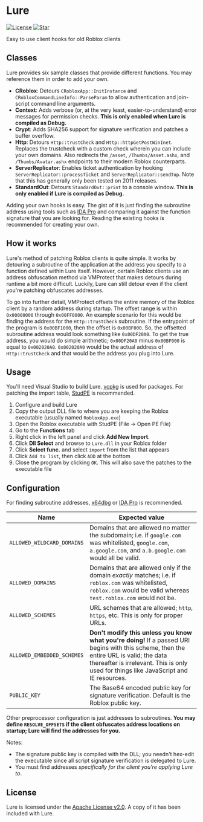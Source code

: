 # Lure
[![License](https://img.shields.io/github/license/lrre-foss/lure)](https://github.com/lrre-foss/lure/blob/trunk/LICENSE)
[![Star](https://img.shields.io/github/stars/lrre-foss/lure?style=social)](https://github.com/lrre-foss/lure/stargazers)

Easy to use client hooks for old Roblox clients

## Classes
Lure provides six sample classes that provide different functions. You may reference them in order to add your own.

- **CRoblox**: Detours `CRobloxApp::InitInstance` and `CRobloxCommandLineInfo::ParseParam` to allow authentication and join-script command line arguments.
- **Context**: Adds verbose (or, at the very least, easier-to-understand) error messages for permission checks. **This is only enabled when Lure is compiled as Debug.**
- **Crypt**: Adds SHA256 support for signature verification and patches a buffer overflow.
- **Http**: Detours `Http::trustCheck` and `Http::httpGetPostWinInet`. Replaces the trustcheck with a custom check wherein you can include your own domains. Also redirects the `/asset`, `/Thumbs/Asset.ashx`, and `/Thumbs/Avatar.ashx` endpoints to their modern Roblox counterparts.
- **ServerReplicator**: Enables ticket authentication by hooking `ServerReplicator::processTicket` and `ServerReplicator::sendTop`. Note that this has generally only been tested on 2011 releases.
- **StandardOut**: Detours `StandardOut::print` to a console window. **This is only enabled if Lure is compiled as Debug.**

Adding your own hooks is easy. The gist of it is just finding the subroutine address using tools such as [IDA Pro](https://hex-rays.com/ida-pro/) and comparing it against the function signature that you are looking for. Reading the existing hooks is recommended for creating your own.

## How it works
Lure's method of patching Roblox clients is quite simple. It works by detouring a subroutine of the application at the address you specify to a function defined within Lure itself. However, certain Roblox clients use an address obfuscation method via VMProtect that makes detours during runtime a bit more difficult. Luckily, Lure can still detour even if the client you're patching obfuscates addresses.

To go into further detail, VMProtect offsets the entire memory of the Roblox client by a random address during startup. The offset range is within `0x00000000` through `0x00FF0000`. An example scenario for this would be finding the address for the `Http::trustCheck` subroutine. If the entrypoint of the program is `0x00BF1000`, then the offset is `0x00BF000`. So, the offsetted subroutine address would look something like `0x00DF20A0`. To get the true address, you would do simple arithmetic; `0x00DF20A0` minus `0x00BF000` is equal to `0x002020A0`. `0x002020A0` would be the actual address of `Http::trustCheck` and that would be the address you plug into Lure.

## Usage
You'll need Visual Studio to build Lure. [vcpkg](https://github.com/microsoft/vcpkg) is used for packages. For patching the import table, [StudPE](http://www.cgsoftlabs.ro/studpe.html) is recommended.

1. Configure and build Lure
2. Copy the output DLL file to where you are keeping the Roblox executable (usually named `RobloxApp.exe`)
3. Open the Roblox executable with StudPE (File -> Open PE File)
4. Go to the **Functions** tab
5. Right click in the left panel and click **Add New Import**.
6. Click **Dll Select** and browse to `Lure.dll` in your Roblox folder
7. Click **Select func.** and select `import` from the list that appears
8. Click `Add to list`, then click `ADD` at the bottom
9. Close the program by clicking `OK`. This will also save the patches to the executable file

## Configuration
For finding subroutine addresses, [x64dbg](https://x64dbg.com/) or [IDA Pro](https://hex-rays.com/ida-pro/) is recommended.

| Name                       | Expected value                                                                                                                                                                                                                    |
| -------------------------- | --------------------------------------------------------------------------------------------------------------------------------------------------------------------------------------------------------------------------------- |
| `ALLOWED_WILDCARD_DOMAINS` | Domains that are allowed no matter the subdomain; i.e. if `google.com` was whitelisted, `google.com`, `a.google.com`, and `a.b.google.com` would all be valid.                                                                    |
| `ALLOWED_DOMAINS`          | Domains that are allowed only if the domain *exactly* matches; i.e. if `roblox.com` was whitelisted, `roblox.com` would be valid whereas `test.roblox.com` would not be.                                                          |
| `ALLOWED_SCHEMES`          | URL schemes that are allowed; `http`, `https`, etc. This is only for proper URLs.                                                                                                                                                 |
| `ALLOWED_EMBEDDED_SCHEMES` | **Don't modify this unless you know what you're doing!** If a passed URI begins with this scheme, then the entire URL is valid; the data thereafter is irrelevant. This is only used for things like JavaScript and IE resources. |
| `PUBLIC_KEY`               | The Base64 encoded public key for signature verification. Default is the Roblox public key.                                                                                                                                       |

Other preprocessor configuration is just addresses to subroutines. **You may define `RESOLVE_OFFSETS` if the client obfuscates address locations on startup; Lure will find the addresses for you.**

Notes:
- The signature public key is compiled with the DLL; you needn't hex-edit the executable since all script signature verification is delegated to Lure.
- You must find addresses *specifically for the client you're applying Lure to*.

## License
Lure is licensed under the [Apache License v2.0](https://www.apache.org/licenses/LICENSE-2.0.txt). A copy of it has been included with Lure.